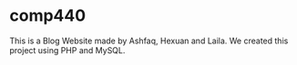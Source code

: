 # comp440

This is a Blog Website made by Ashfaq, Hexuan and Laila. We created this project using PHP and MySQL.